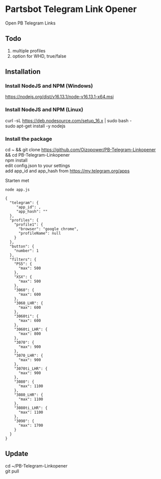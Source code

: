 # Partsbot Telegram Link Opener
Open PB Telegram Links

## Todo
1. multiple profiles
2. option for WHD, true/false

## Installation

### Install NodeJS and NPM (Windows)
https://nodejs.org/dist/v16.13.1/node-v16.13.1-x64.msi

### Install NodeJS and NPM (Linux)
curl -sL https://deb.nodesource.com/setup_16.x | sudo bash -  
sudo apt-get install -y nodejs  
  
### Install the package  
cd ~ && git clone https://github.com/Oizopower/PB-Telegram-Linkopener && cd PB-Telegram-Linkopener  
npm install  
edit config.json to your settings  
add app_id and app_hash from https://my.telegram.org/apps 

Starten met 
```
node app.js
```

```
{
  "telegram": {
     "app_id": ,
     "app_hash": ""
  },
  "profiles": {
    "profile1": {
      "browser": "google chrome",
      "profileName": null
    }
  },
  "button": {
    "number": 1
  },
  "filters": {
    "PS5": {
      "max": 500
    },
    "XSX": {
      "max": 500
    },
    "3060": {
      "max": 600
    },
    "3060_LHR": {
      "max": 600
    },
    "3060ti": {
      "max": 600
    },
    "3060ti_LHR": {
      "max": 800
    },
    "3070": {
      "max": 900
    },
    "3070_LHR": {
      "max": 900
    },
    "3070ti_LHR": {
      "max": 900
    },
    "3080": {
      "max": 1100
    },
    "3080_LHR": {
      "max": 1100
    },
    "3080ti_LHR": {
      "max": 1100
    },
    "3090": {
      "max": 1700
    }
  }
}
```

## Update
cd ~/PB-Telegram-Linkopener  
git pull  
